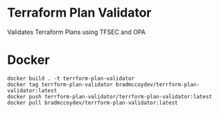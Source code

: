 # Terraform Plan Validator
Validates Terraform Plans using TFSEC and OPA

# Docker
``` 
docker build . -t terrform-plan-validator
docker tag terrform-plan-validator bradmccoydev/terrform-plan-validator:latest
docker push terrform-plan-validator/terrform-plan-validator:latest
docker pull bradmccoydev/terrform-plan-validator:latest
```